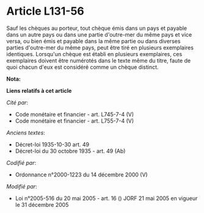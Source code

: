 # Article L131-56

Sauf les chèques au porteur, tout chèque émis dans un pays et payable dans un autre pays ou dans une partie d'outre-mer du
même pays et vice versa, ou bien émis et payable dans la même partie ou dans diverses parties d'outre-mer du même pays, peut
être tiré en plusieurs exemplaires identiques. Lorsqu'un chèque est établi en plusieurs exemplaires, ces exemplaires doivent
être numérotés dans le texte même du titre, faute de quoi chacun d'eux est considéré comme un chèque distinct.

**Nota:**



**Liens relatifs à cet article**

_Cité par_:

  - Code monétaire et financier - art. L745-7-4 (V)
  - Code monétaire et financier - art. L755-7-4 (V)

_Anciens textes_:

  - Décret-loi 1935-10-30 art. 49
  - Décret-loi du 30 octobre 1935 - art. 49 (Ab)

_Codifié par_:

  - Ordonnance n°2000-1223 du 14 décembre 2000 (V)

_Modifié par_:

  - Loi n°2005-516 du 20 mai 2005 - art. 16 () JORF 21 mai 2005 en vigueur le 31 décembre 2005
